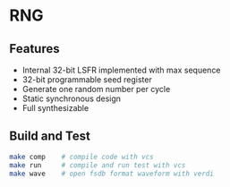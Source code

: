 # RNG

## Features
* Internal 32-bit LSFR implemented with max sequence
* 32-bit programmable seed register
* Generate one random number per cycle
* Static synchronous design
* Full synthesizable

## Build and Test
```bash
make comp    # compile code with vcs
make run     # compile and run test with vcs
make wave    # open fsdb format waveform with verdi
```
